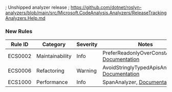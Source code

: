 ﻿; Unshipped analyzer release
; https://github.com/dotnet/roslyn-analyzers/blob/main/src/Microsoft.CodeAnalysis.Analyzers/ReleaseTrackingAnalyzers.Help.md
### New Rules

Rule ID | Category | Severity | Notes
--------|----------|----------|-------
ECS0002 | Maintainability | Info | PreferReadonlyOverConstAnalyzer, [Documentation](https://github.com/rjmurillo/EffectiveCSharp.Analyzers/blob/10c2d53afd688efe5a59097f76cb4edf33f6a474/docs/ECS0002.md)
ECS0006 | Refactoring | Warning | AvoidStringlyTypedApisAnalyzer, [Documentation](https://github.com/rjmurillo/EffectiveCSharp.Analyzers/blob/main/docs/ECS0006.md)
ECS1000 | Performance | Info | SpanAnalyzer, [Documentation](https://github.com/rjmurillo/EffectiveCSharp.Analyzers/blob/d00a4cc9f61e7d5b392894aad859e46c43a5611c/docs/ECS1000.md)